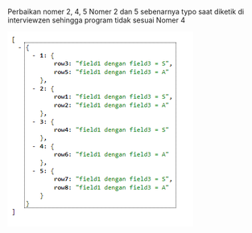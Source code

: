 Perbaikan nomer 2, 4, 5
Nomer 2 dan 5 sebenarnya typo saat diketik di interviewzen sehingga program tidak sesuai
Nomer 4

![alt teks gambar](https://github.com/murayyan/sanbercode/blob/master/Capture.PNG)
